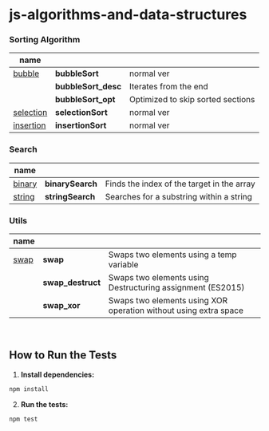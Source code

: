 # js-algorithms-and-data-structures

### Sorting Algorithm

| name                               |                     |                                   |
| ---------------------------------- | ------------------- | --------------------------------- |
| [bubble](./src/sort/bubble/)       | **bubbleSort**      | normal ver                        |
|                                    | **bubbleSort_desc** | Iterates from the end             |
|                                    | **bubbleSort_opt**  | Optimized to skip sorted sections |
| [selection](./src/sort/selection/) | **selectionSort**   | normal ver                        |
| [insertion](./src/sort/insertion/) | **insertionSort**   | normal ver                        |

### Search

| name                                 |                  |                                            |
| ------------------------------------ | ---------------- | ------------------------------------------ |
| [binary](./src/search/binarySearch/) | **binarySearch** | Finds the index of the target in the array |
| [string](./src/search/stringSearch/) | **stringSearch** | Searches for a substring within a string   |

### Utils

| name                      |                   |                                                                  |
| ------------------------- | ----------------- | ---------------------------------------------------------------- |
| [swap](./src/utils/swap/) | **swap**          | Swaps two elements using a temp variable                         |
|                           | **swap_destruct** | Swaps two elements using Destructuring assignment (ES2015)       |
|                           | **swap_xor**      | Swaps two elements using XOR operation without using extra space |

<br>

## How to Run the Tests

1. **Install dependencies:**

```bash
npm install
```

2. **Run the tests:**

```bash
npm test
```
